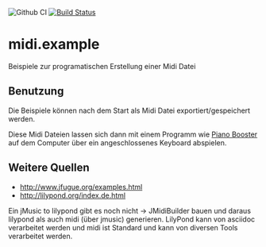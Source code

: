 ![Github CI](https://github.com/Huluvu424242/midi.example/workflows/Github%20CI/badge.svg)
[![Build Status](https://travis-ci.org/Huluvu424242/midi.example.svg?branch=master)](https://travis-ci.org/Huluvu424242/midi.example)

# midi.example
Beispiele zur programatischen Erstellung einer Midi Datei

## Benutzung

Die Beispiele können nach dem Start als Midi Datei exportiert/gespeichert werden.

Diese Midi Dateien lassen sich dann mit einem Programm wie 
[Piano Booster](http://pianobooster.sourceforge.net/)
auf dem Computer über ein angeschlossenes Keyboard abspielen. 



## Weitere Quellen

* http://www.jfugue.org/examples.html
* http://lilypond.org/index.de.html

Ein jMusic to lilypond gibt es noch nicht -> JMidiBuilder bauen und daraus lilypond als auch midi (über jmusic) generieren. 
LilyPond kann von asciidoc verarbeitet werden und midi ist Standard und kann von diversen Tools verarbeitet werden.
 